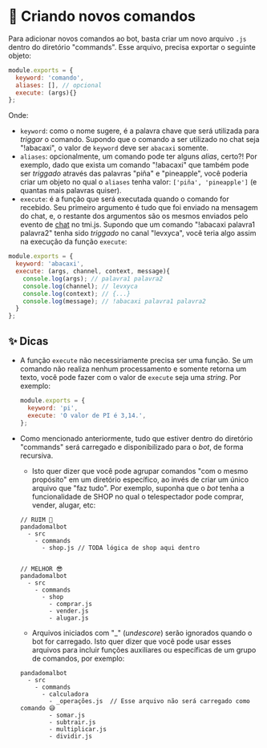 # 🚀 Criando novos comandos

Para adicionar novos comandos ao bot, basta criar um novo arquivo `.js` dentro do diretório "commands".
Esse arquivo, precisa exportar o seguinte objeto:

```js
module.exports = {
  keyword: 'comando',
  aliases: [], // opcional
  execute: (args){}
};
```

Onde:

- `keyword`: como o nome sugere, é a palavra chave que será utilizada para _triggar_ o comando. Supondo que o comando a ser utilizado no chat seja "!abacaxi", o valor de `keyword` deve ser `abacaxi` somente.
- `aliases`: opcionalmente, um comando pode ter alguns _alias_, certo?! Por exemplo, dado que exista um comando "!abacaxi" que também pode ser _triggado_ através das palavras "piña" e "pineapple", você poderia criar um objeto no qual o `aliases` tenha valor: `['piña', 'pineapple']` (e quantas mais palavras quiser).
- `execute`: é a função que será executada quando o comando for recebido. Seu primeiro argumento é tudo que foi enviado na mensagem do chat, e, o restante dos argumentos são os mesmos enviados pelo evento de [chat][1] no tmi.js. Supondo que um comando "!abacaxi palavra1 palavra2" tenha sido _triggado_ no canal "levxyca", você teria algo assim na execução da função `execute`:

```js
module.exports = {
  keyword: 'abacaxi',
  execute: (args, channel, context, message){
    console.log(args); // palavra1 palavra2
    console.log(channel); // levxyca
    console.log(context); // {...}
    console.log(message); // !abacaxi palavra1 palavra2
  }
};
```

## ✨ Dicas

- A função `execute` não necessiriamente precisa ser uma função. Se um comando não realiza nenhum processamento e somente retorna um texto, você pode fazer com o valor de `execute` seja uma _string_. Por exemplo:

  ```js
  module.exports = {
    keyword: 'pi',
    execute: 'O valor de PI é 3,14.',
  };
  ```

- Como mencionado anteriormente, tudo que estiver dentro do diretório "commands" será carregado e disponibilizado para o _bot_, de forma recursiva.

  - Isto quer dizer que você pode agrupar comandos "com o mesmo propósito" em um diretório específico, ao invés de criar um único arquivo que "faz tudo". Por exemplo, suponha que o _bot_ tenha a funcionalidade de SHOP no qual o telespectador pode comprar, vender, alugar, etc:

  ```none
  // RUIM 🥲
  pandadomalbot
    - src
      - commands
        - shop.js // TODA lógica de shop aqui dentro


  // MELHOR 😎
  pandadomalbot
    - src
      - commands
        - shop
          - comprar.js
          - vender.js
          - alugar.js
  ```

  - Arquivos iniciados com "\_" (_undescore_) serão ignorados quando o bot for carregado. Isto quer dizer que você pode usar esses arquivos para incluir funções auxiliares ou específicas de um grupo de comandos, por exemplo:

  ```none
  pandadomalbot
    - src
      - commands
        - calculadora
          - _operações.js  // Esse arquivo não será carregado como comando 😅
          - somar.js
          - subtrair.js
          - multiplicar.js
          - dividir.js
  ```

[1]: https://github.com/tmijs/docs/blob/gh-pages/_posts/v1.4.2/2019-03-03-Events.md#chat
